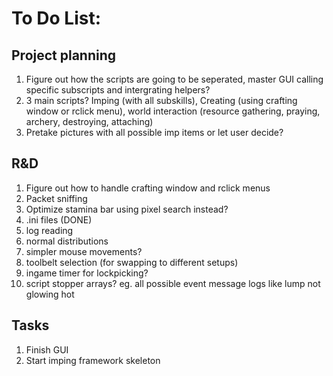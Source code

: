 # To Do List:

## Project planning
1. Figure out how the scripts are going to be seperated, master GUI calling specific subscripts and intergrating helpers?
2. 3 main scripts? Imping (with all subskills), Creating (using crafting window or rclick menu), world interaction (resource gathering, praying, archery, destroying, attaching)
3. Pretake pictures with all possible imp items or let user decide?

## R&D
1. Figure out how to handle crafting window and rclick menus
2. Packet sniffing
3. Optimize stamina bar using pixel search instead?
4. .ini files (DONE)
5. log reading
6. normal distributions
7. simpler mouse movements?
8. toolbelt selection (for swapping to different setups)
9. ingame timer for lockpicking?
10. script stopper arrays? eg. all possible event message logs like lump not glowing hot

## Tasks
1. Finish GUI
2. Start imping framework skeleton


